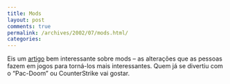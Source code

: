 ```yaml
---
title: Mods
layout: post
comments: true
permalink: /archives/2002/07/mods.html/
categories:
---
```

Eis um <a href="http://www.popsci.com/popsci/computers/article/0,12543,281377,00.html" >artigo</a> bem interessante sobre mods &#8211; as alterações que as pessoas fazem em jogos para torná-los mais interessantes. Quem já se divertiu com o &#8220;Pac-Doom&#8221; ou CounterStrike vai gostar.